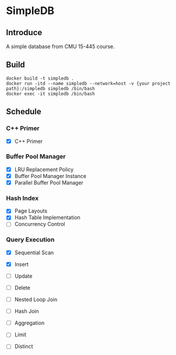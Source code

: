 # SimpleDB

## Introduce
A simple database from CMU 15-445 course.

## Build
```shell
docker build -t simpledb .  
docker run -itd --name simpledb --network=host -v {your project path}:/simpledb simpledb /bin/bash  
docker exec -it simpledb /bin/bash
```

## Schedule
### C++ Primer
- [x] C++ Primer

### Buffer Pool Manager
- [x] LRU Replacement Policy
- [x] Buffer Pool Manager Instance
- [x] Parallel Buffer Pool Manager

### Hash Index
- [x] Page Layouts
- [x] Hash Table Implementation
- [ ] Concurrency Control

### Query Execution
- [x] Sequential Scan
- [x] Insert
- [ ] Update
- [ ] Delete
- [ ] Nested Loop Join
- [ ] Hash Join
- [ ] Aggregation
- [ ] Limit
- [ ] Distinct

